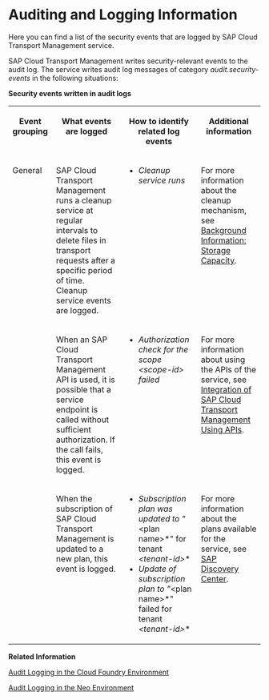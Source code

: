<!-- loio9e3ee9459f2a4d62a0d9ec7e17b821bb -->

# Auditing and Logging Information

Here you can find a list of the security events that are logged by SAP Cloud Transport Management service.



SAP Cloud Transport Management writes security-relevant events to the audit log. The service writes audit log messages of category *audit.security-events* in the following situations:

**Security events written in audit logs**


<table>
<tr>
<th valign="top">

Event grouping

</th>
<th valign="top">

What events are logged

</th>
<th valign="top">

How to identify related log events

</th>
<th valign="top">

Additional information

</th>
</tr>
<tr>
<td valign="top" rowspan="3">

General

</td>
<td valign="top">

SAP Cloud Transport Management runs a cleanup service at regular intervals to delete files in transport requests after a specific period of time. Cleanup service events are logged.

</td>
<td valign="top">

-   *Cleanup service runs*



</td>
<td valign="top">

For more information about the cleanup mechanism, see [Background Information: Storage Capacity](../50-administration/background-information-storage-capacity-e8d5187.md).

</td>
</tr>
<tr>
<td valign="top">

When an SAP Cloud Transport Management API is used, it is possible that a service endpoint is called without sufficient authorization. If the call fails, this event is logged.

</td>
<td valign="top">

-   *Authorization check for the scope *<scope-id\>* failed*



</td>
<td valign="top">

For more information about using the APIs of the service, see [Integration of SAP Cloud Transport Management Using APIs](../70-integrations/integrating-the-service-7e966f7.md#loiob608919f90c546d59876b8b765c01511).

</td>
</tr>
<tr>
<td valign="top">

When the subscription of SAP Cloud Transport Management is updated to a new plan, this event is logged.

</td>
<td valign="top">

-   *Subscription plan was updated to "*<plan name\>*" for tenant *<tenant-id\>**
-   *Update of subscription plan to "*<plan name\>*" failed for tenant *<tenant-id\>**



</td>
<td valign="top">

For more information about the plans available for the service, see [SAP Discovery Center](https://discovery-center.cloud.sap/serviceCatalog/cloud-transport-management?service_plan=standard&region=all&tab=service_plan).

</td>
</tr>
</table>

**Related Information**  


[Audit Logging in the Cloud Foundry Environment](https://help.sap.com/viewer/65de2977205c403bbc107264b8eccf4b/Cloud/en-US/f92c86ab11f6474ea5579d839051c334.html)

[Audit Logging in the Neo Environment](https://help.sap.com/viewer/ea72206b834e4ace9cd834feed6c0e09/Cloud/en-US/02c39712c1064c96b37c1ea5bc9420dc.html)

